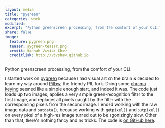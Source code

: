 ```yaml
---
layout: media
title: "pygreen"
categories: work
modified: 
excerpt: "Python greenscreen processing, from the comfort of your CLI."
share: false
image:
  feature: pygreen.png
  teaser: pygreen-teaser.png
  credit: Hannah Vivian Shaw
  creditlink: http://vivshaw.github.io
---
```


Python greenscreen processing, from the comfort of your CLI.

I started work on [pygreen](https://github.com/vivshaw/pygreen) because I had visual art on the brain & decided to learn my way around [Pillow](https://python-pillow.org/), the friendly PIL fork. Doing some [chroma keying](https://en.wikipedia.org/wiki/Chroma_key) seemed like a simple enough start, and indeed it was. The code just loads up two images, applies a very simple green-recognition filter to the first image, and replaces all pixels caught by the filter with the corresponding pixels from the second image. I ended working with the raw image data and `putdata()`, because working with `getpixel()` and `putpixel()` on every pixel of a high-res image turned out to be agonizingly slow. Other than that, there's nothing fancy and no tricks. The code is [on GitHub here](https://github.com/vivshaw/pygreen).